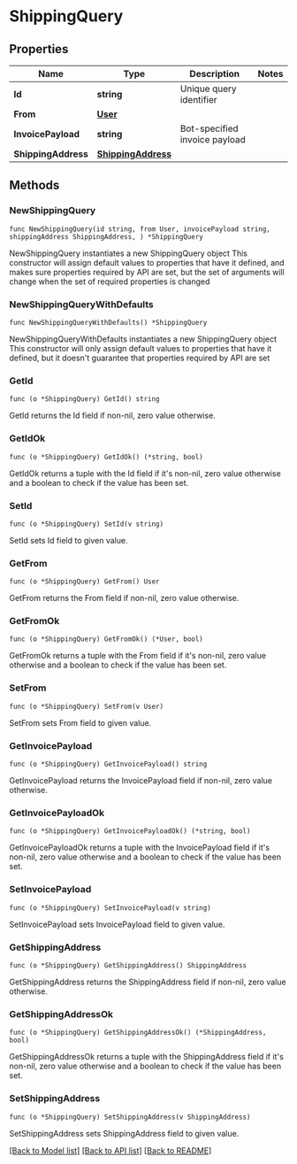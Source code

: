 # ShippingQuery

## Properties

Name | Type | Description | Notes
------------ | ------------- | ------------- | -------------
**Id** | **string** | Unique query identifier | 
**From** | [**User**](User.md) |  | 
**InvoicePayload** | **string** | Bot-specified invoice payload | 
**ShippingAddress** | [**ShippingAddress**](ShippingAddress.md) |  | 

## Methods

### NewShippingQuery

`func NewShippingQuery(id string, from User, invoicePayload string, shippingAddress ShippingAddress, ) *ShippingQuery`

NewShippingQuery instantiates a new ShippingQuery object
This constructor will assign default values to properties that have it defined,
and makes sure properties required by API are set, but the set of arguments
will change when the set of required properties is changed

### NewShippingQueryWithDefaults

`func NewShippingQueryWithDefaults() *ShippingQuery`

NewShippingQueryWithDefaults instantiates a new ShippingQuery object
This constructor will only assign default values to properties that have it defined,
but it doesn't guarantee that properties required by API are set

### GetId

`func (o *ShippingQuery) GetId() string`

GetId returns the Id field if non-nil, zero value otherwise.

### GetIdOk

`func (o *ShippingQuery) GetIdOk() (*string, bool)`

GetIdOk returns a tuple with the Id field if it's non-nil, zero value otherwise
and a boolean to check if the value has been set.

### SetId

`func (o *ShippingQuery) SetId(v string)`

SetId sets Id field to given value.


### GetFrom

`func (o *ShippingQuery) GetFrom() User`

GetFrom returns the From field if non-nil, zero value otherwise.

### GetFromOk

`func (o *ShippingQuery) GetFromOk() (*User, bool)`

GetFromOk returns a tuple with the From field if it's non-nil, zero value otherwise
and a boolean to check if the value has been set.

### SetFrom

`func (o *ShippingQuery) SetFrom(v User)`

SetFrom sets From field to given value.


### GetInvoicePayload

`func (o *ShippingQuery) GetInvoicePayload() string`

GetInvoicePayload returns the InvoicePayload field if non-nil, zero value otherwise.

### GetInvoicePayloadOk

`func (o *ShippingQuery) GetInvoicePayloadOk() (*string, bool)`

GetInvoicePayloadOk returns a tuple with the InvoicePayload field if it's non-nil, zero value otherwise
and a boolean to check if the value has been set.

### SetInvoicePayload

`func (o *ShippingQuery) SetInvoicePayload(v string)`

SetInvoicePayload sets InvoicePayload field to given value.


### GetShippingAddress

`func (o *ShippingQuery) GetShippingAddress() ShippingAddress`

GetShippingAddress returns the ShippingAddress field if non-nil, zero value otherwise.

### GetShippingAddressOk

`func (o *ShippingQuery) GetShippingAddressOk() (*ShippingAddress, bool)`

GetShippingAddressOk returns a tuple with the ShippingAddress field if it's non-nil, zero value otherwise
and a boolean to check if the value has been set.

### SetShippingAddress

`func (o *ShippingQuery) SetShippingAddress(v ShippingAddress)`

SetShippingAddress sets ShippingAddress field to given value.



[[Back to Model list]](../README.md#documentation-for-models) [[Back to API list]](../README.md#documentation-for-api-endpoints) [[Back to README]](../README.md)



